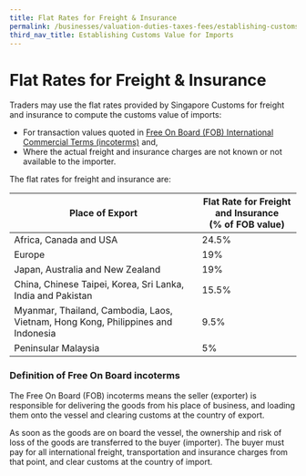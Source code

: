 ```yaml
---
title: Flat Rates for Freight & Insurance
permalink: /businesses/valuation-duties-taxes-fees/establishing-customs-value-for-imports/flat-rates-for-freight-and-insurance
third_nav_title: Establishing Customs Value for Imports
---
```


# Flat Rates for Freight & Insurance

Traders may use the flat rates provided by Singapore Customs for freight and insurance to compute the customs value of imports:

-   For transaction values quoted in  [Free On Board (FOB) International Commercial Terms (incoterms)](/businesses/valuation-duties-taxes--fees/establishing-customs-value-for-imports/flat-rates-for-freight-and-insurance) and,
-   Where the actual freight and insurance charges are not known or not available to the importer.

The flat rates for freight and insurance are:

| Place of Export | Flat Rate for Freight and Insurance <br>(% of FOB value) |
|--|--|
| Africa, Canada and USA | 24.5% |
| Europe | 19% |
| Japan, Australia and New Zealand | 19% |
| China, Chinese Taipei, Korea, Sri Lanka, India and Pakistan |  15.5%|
| Myanmar, Thailand, Cambodia, Laos, Vietnam, Hong Kong, Philippines and Indonesia | 9.5% |
| Peninsular Malaysia | 5% |

### Definition of Free On Board incoterms
The Free On Board (FOB) incoterms means the seller (exporter) is responsible for delivering the goods from his place of business, and loading them onto the vessel and clearing customs at the country of export.

As soon as the goods are on board the vessel, the ownership and risk of loss of the goods are transferred to the buyer (importer). The buyer must pay for all international freight, transportation and insurance charges from that point, and clear customs at the country of import.
